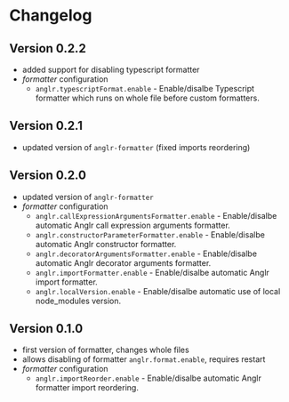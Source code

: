 # Changelog

## Version 0.2.2

- added support for disabling typescript formatter
- *formatter* configuration
    - `anglr.typescriptFormat.enable` - Enable/disalbe Typescript formatter which runs on whole file before custom formatters.

## Version 0.2.1

- updated version of `anglr-formatter` (fixed imports reordering)

## Version 0.2.0

- updated version of `anglr-formatter`
- *formatter* configuration
    - `anglr.callExpressionArgumentsFormatter.enable` - Enable/disalbe automatic Anglr call expression arguments formatter.
    - `anglr.constructorParameterFormatter.enable` - Enable/disalbe automatic Anglr constructor formatter.
    - `anglr.decoratorArgumentsFormatter.enable` - Enable/disalbe automatic Anglr decorator arguments formatter.
    - `anglr.importFormatter.enable` - Enable/disalbe automatic Anglr import formatter.
    - `anglr.localVersion.enable` - Enable/disalbe automatic use of local node_modules version.

## Version 0.1.0

- first version of formatter, changes whole files
- allows disabling of formatter `anglr.format.enable`, requires restart
- *formatter* configuration
    - `anglr.importReorder.enable` - Enable/disalbe automatic Anglr formatter import reordering.

